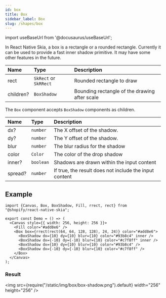 ```yaml
---
id: box
title: Box
sidebar_label: Box
slug: /shapes/box
---
```


import useBaseUrl from '@docusaurus/useBaseUrl';


In React Native Skia, a box is a rectangle or a rounded rectangle.
Currently it can be used to provide a fast inner shadow primitive.
It may have some other features in the future.

| Name       | Type     |  Description                                       |
|:-----------|:---------|:---------------------------------------------------|
| rect       | `SkRect` or `SkRRect` | Rounded rectangle to draw             |
| children?  | `BoxShadow` | Bounding rectangle of the drawing after scale   |

The `Box` component accepts `BoxShadow` components as children.

| Name    | Type      |  Description                                           |
|:--------|:----------|:-------------------------------------------------------|
| dx?     | `number`  | The X offset of the shadow.                            |
| dy?     | `number`  | The Y offset of the shadow.                            |
| blur    | `number`  | The blur radius for the shadow                         |
| color   | `Color`   | The color of the drop shadow                           |
| inner?  | `boolean` | Shadows are drawn within the input content             |
| spread? | `number`  | If true, the result does not include the input content | 


## Example

```tsx twoslash
import {Canvas, Box, BoxShadow, Fill, rrect, rect} from "@shopify/react-native-skia";

export const Demo = () => (
  <Canvas style={{ width: 256, height: 256 }}>
    <Fill color="#add8e6" />
    <Box box={rrect(rect(64, 64, 128, 128), 24, 24)} color="#add8e6">
      <BoxShadow dx={10} dy={10} blur={10} color="#93b8c4" inner />
      <BoxShadow dx={-10} dy={-10} blur={10} color="#c7f8ff" inner />
      <BoxShadow dx={10} dy={10} blur={10} color="#93b8c4" />
      <BoxShadow dx={-10} dy={-10} blur={10} color="#c7f8ff" />
    </Box>
  </Canvas>
);
```

### Result

<img src={require("/static/img/box/box-shadow.png").default} width="256" height="256" />
